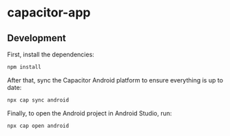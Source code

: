 # capacitor-app

## Development

First, install the dependencies:

```bash
npm install
```

After that, sync the Capacitor Android platform to ensure everything is up to date:

```bash
npx cap sync android
```

Finally, to open the Android project in Android Studio, run:

```bash
npx cap open android
```
